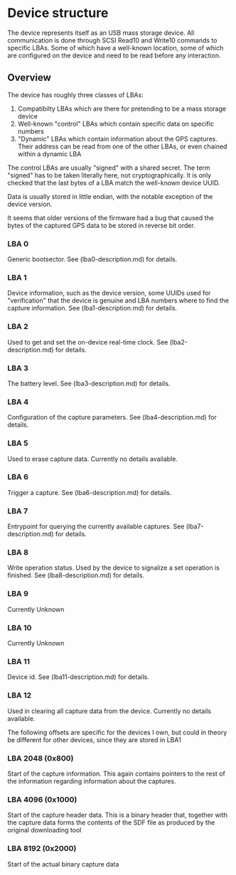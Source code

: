 # Device structure

The device represents itself as an USB mass storage device. All communication
is done through SCSI Read10 and Write10 commands to specific LBAs. Some of which
have a well-known location, some of which are configured on the device and need
to be read before any interaction.

## Overview

The device has roughly three classes of LBAs:

1. Compatibilty LBAs which are there for pretending to be a mass storage device
2. Well-known "control" LBAs which contain specific data on specific numbers
3. "Dynamic" LBAs which contain information about the GPS captures. Their
address can be read from one of the other LBAs, or even chained within a dynamic
LBA

The control LBAs are usually "signed" with a shared secret. The term "signed"
has to be taken literally here, not cryptographically. It is only checked that
the last bytes of a LBA match the well-known device UUID.

Data is usually stored in little endian, with the notable exception of the
device version.

It seems that older versions of the firmware had a bug that caused the bytes of
the captured GPS data to be stored in reverse bit order.

### LBA 0

Generic bootsector. See (lba0-description.md) for details.

### LBA 1

Device information, such as the device version, some UUIDs used for
"verification" that the device is genuine and LBA numbers where to find the
capture information. See (lba1-description.md) for details.

### LBA 2

Used to get and set the on-device real-time clock. See (lba2-description.md)
for details.

### LBA 3

The battery level. See (lba3-description.md) for details.

### LBA 4

Configuration of the capture parameters. See (lba4-description.md) for details.

### LBA 5

Used to erase capture data. Currently no details available.

### LBA 6

Trigger a capture. See (lba6-description.md) for details.

### LBA 7

Entrypoint for querying the currently available captures. See
(lba7-description.md) for details.

### LBA 8

Write operation status. Used by the device to signalize a set operation is
finished. See (lba8-description.md) for details.

### LBA 9

Currently Unknown

### LBA 10

Currently Unknown

### LBA 11

Device id. See (lba11-description.md) for details.

### LBA 12

Used in clearing all capture data from the device. Currently no details
available.

The following offsets are specific for the devices I own, but could in theory
be different for other devices, since they are stored in LBA1

### LBA 2048 (0x800)

Start of the capture information. This again contains pointers to the rest of
the information regarding information about the captures.

### LBA 4096 (0x1000)

Start of the capture header data. This is a binary header that, together with the
capture data forms the contents of the SDF file as produced by the original
downloading tool

### LBA 8192 (0x2000)

Start of the actual binary capture data